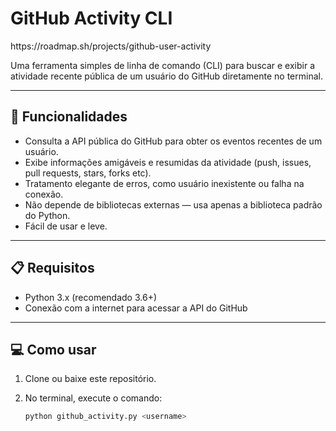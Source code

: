# GitHub Activity CLI

<p>https://roadmap.sh/projects/github-user-activity</p>

Uma ferramenta simples de linha de comando (CLI) para buscar e exibir a atividade recente pública de um usuário do GitHub diretamente no terminal.

---

## 🚀 Funcionalidades

- Consulta a API pública do GitHub para obter os eventos recentes de um usuário.
- Exibe informações amigáveis e resumidas da atividade (push, issues, pull requests, stars, forks etc).
- Tratamento elegante de erros, como usuário inexistente ou falha na conexão.
- Não depende de bibliotecas externas — usa apenas a biblioteca padrão do Python.
- Fácil de usar e leve.

---

## 📋 Requisitos

- Python 3.x (recomendado 3.6+)
- Conexão com a internet para acessar a API do GitHub

---

## 💻 Como usar

1. Clone ou baixe este repositório.

2. No terminal, execute o comando:

   ```bash
   python github_activity.py <username>
